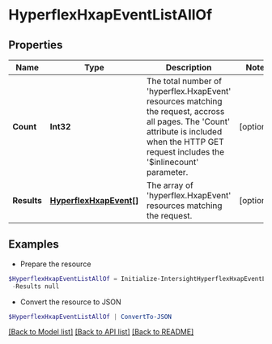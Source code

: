 # HyperflexHxapEventListAllOf
## Properties

Name | Type | Description | Notes
------------ | ------------- | ------------- | -------------
**Count** | **Int32** | The total number of &#39;hyperflex.HxapEvent&#39; resources matching the request, accross all pages. The &#39;Count&#39; attribute is included when the HTTP GET request includes the &#39;$inlinecount&#39; parameter. | [optional] 
**Results** | [**HyperflexHxapEvent[]**](HyperflexHxapEvent.md) | The array of &#39;hyperflex.HxapEvent&#39; resources matching the request. | [optional] 

## Examples

- Prepare the resource
```powershell
$HyperflexHxapEventListAllOf = Initialize-IntersightHyperflexHxapEventListAllOf  -Count null `
 -Results null
```

- Convert the resource to JSON
```powershell
$HyperflexHxapEventListAllOf | ConvertTo-JSON
```

[[Back to Model list]](../README.md#documentation-for-models) [[Back to API list]](../README.md#documentation-for-api-endpoints) [[Back to README]](../README.md)


